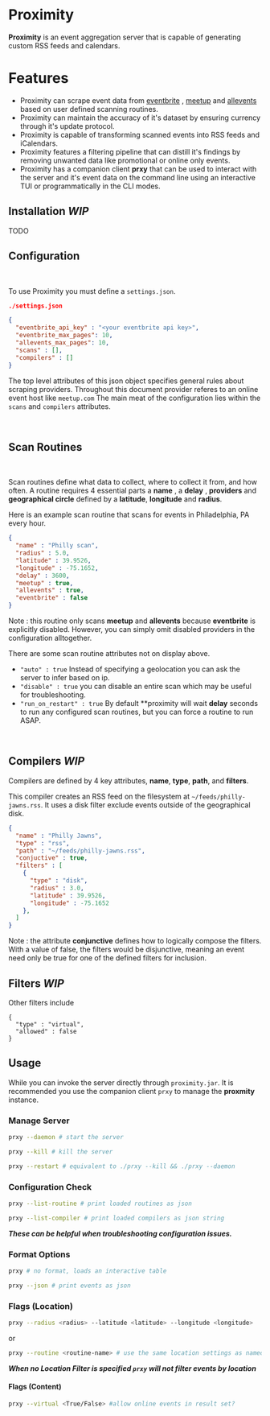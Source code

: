 # Proximity

**Proximity** is an event aggregation server that is capable of generating custom RSS feeds and calendars.

# Features

- Proximity can scrape event data from [eventbrite](https://eventbrite.com) , [meetup](https://meetup.com) and [allevents](https://allevents.in) based on user defined scanning routines.
- Proximity can maintain the accuracy of it's dataset by ensuring currency through it's update protocol.
- Proximity is capable of transforming scanned events into RSS feeds and iCalendars.
- Proximity features a filtering pipeline that can distill it's findings by removing unwanted data like promotional 
  or online only events.
- Proximity has a companion client **prxy** that can be used to interact with the server and it's event data on the command line
    using an interactive TUI or programmatically in the CLI modes.

## Installation ***WIP***

TODO

## Configuration

<br>

To use Proximity you must define a `settings.json`.

```json
./settings.json

{
  "eventbrite_api_key" : "<your eventbrite api key>",
  "eventbrite_max_pages": 10,
  "allevents_max_pages": 10,
  "scans" : [],
  "compilers" : []
}
```

The top level attributes of this json object specifies general rules about scraping providers. Throughout this document provider referes to an online event host like `meetup.com` The main meat of the configuration
lies within the  `scans` and `compilers` attributes.

<br>

## Scan Routines

<br>

Scan routines define what data to collect, where to collect it from, and how often. A routine requires 4 essential
parts a **name** , a **delay** , **providers** and **geographical circle** defined by a  **latitude**, **longitude** and **radius**.

Here is an example scan routine that scans for events in Philadelphia, PA every hour.

```json
{
  "name" : "Philly scan",
  "radius" : 5.0,
  "latitude" : 39.9526,
  "longitude" : -75.1652,
  "delay" : 3600,
  "meetup" : true,
  "allevents" : true,
  "eventbrite" : false
}
```
Note : this routine only scans **meetup** and **allevents** because **eventbrite** is explicitly
disabled. However, you can simply omit disabled providers in the configuration alltogether.


There are some scan routine attributes not on display above.

- `"auto" : true` Instead of specifying a geolocation you can ask the server to infer based on ip.
- `"disable" : true` you can disable an entire scan which may be useful for troubleshooting.
- `"run_on_restart" : true` By default **proximity will wait **delay** seconds to run any configured scan routines, but you can force a routine to run ASAP.

<br>

## Compilers  ***WIP***

Compilers are defined by 4 key attributes, **name**, **type**, **path**,
and **filters**.

This compiler creates an RSS feed on the filesystem at `~/feeds/philly-jawns.rss`.
It uses a disk filter exclude events outside of the geographical disk.

```json
{
  "name" : "Philly Jawns",
  "type" : "rss",
  "path" : "~/feeds/philly-jawns.rss",
  "conjuctive" : true,
  "filters" : [
    {
      "type" : "disk",
      "radius" : 3.0,
      "latitude" : 39.9526,
      "longitude" : -75.1652
    },
  ]
}
```

Note : the attribute **conjunctive** defines how to logically compose the filters.
With a value of false, the filters would be disjunctive, meaning an event need only 
be true for one of the defined filters for inclusion.

## Filters ***WIP***

Other filters include

```
{
  "type" : "virtual",
  "allowed" : false
}
```

## Usage

While you can invoke the server directly through `proximity.jar`. It is recommended you
use the companion client `prxy` to manage the **proxmity** instance.

### Manage Server


```sh
prxy --daemon # start the server
```

```sh
prxy --kill # kill the server
```

```sh
prxy --restart # equivalent to ./prxy --kill && ./prxy --daemon
```

### Configuration Check

```sh
prxy --list-routine # print loaded routines as json
```

```sh
prxy --list-compiler # print loaded compilers as json string
```

***These can be helpful when troubleshooting configuration issues.***

### Format Options


```sh
prxy # no format, loads an interactive table
```

```sh
prxy --json # print events as json
```

### Flags (Location)


```sh
prxy --radius <radius> --latitude <latitude> --longitude <longitude> 
```

or

```sh
prxy --routine <routine-name> # use the same location settings as named routine
```

***When no Location Filter is specified `prxy` will not filter events by location***

#### Flags (Content)

```sh
prxy --virtual <True/False> #allow online events in result set?
```





